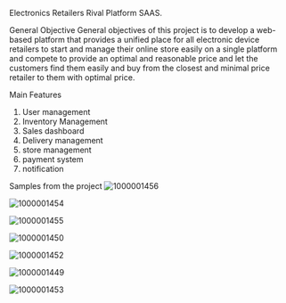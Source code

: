 Electronics Retailers Rival Platform SAAS.

General Objective
General objectives of this project is to develop a web-based platform that provides a unified place for all electronic device retailers to start and manage their online store easily on a single platform and compete to provide an optimal and reasonable price and let the customers find them easily and buy from the closest and minimal price retailer to them with optimal price.

Main Features
1. User management
2. Inventory Management
3. Sales dashboard
4. Delivery management
5. store management
6. payment system
7. notification

Samples from the project
![1000001456](https://github.com/user-attachments/assets/b76129d6-0cb7-424a-a79a-9f328d2f10ac)

![1000001454](https://github.com/user-attachments/assets/c6c2f260-997a-4bd8-aab0-68a733f0739f)

![1000001455](https://github.com/user-attachments/assets/85a908e7-0fc0-4683-897c-f407a1e2fefa)

![1000001450](https://github.com/user-attachments/assets/4c2c9528-1057-4549-a3f0-43ddca892b26)

![1000001452](https://github.com/user-attachments/assets/21a3b562-3819-4ad2-a8cc-e714aee1d225)

![1000001449](https://github.com/user-attachments/assets/55dd5232-9fa8-4c8d-a276-f19da6416f49)

![1000001453](https://github.com/user-attachments/assets/1428d732-4934-414d-b13e-72fcbd072b1a)
